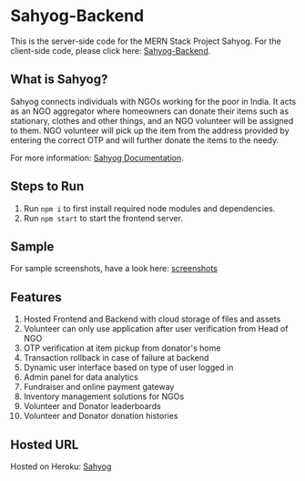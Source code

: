 # Sahyog-Backend

This is the server-side code for the MERN Stack Project Sahyog. For the client-side code, please click here: [Sahyog-Backend](https://github.com/Tarush-Goyal/Sahyog-Frontend).

## What is Sahyog?
Sahyog connects individuals with NGOs working for the poor in India. It acts as an NGO aggregator where homeowners can donate their items such as stationary, clothes and other things, and an NGO volunteer will be assigned to them. NGO volunteer will pick up the item from the address provided by entering the correct OTP and will further donate the items to the needy.

For more information: [Sahyog Documentation](https://drive.google.com/file/d/1zTwQ4CkdcuDYEwlfFx4hbg6gs8G1Myl9/view?usp=sharing).

## Steps to Run

1) Run `npm i` to first install required node modules and dependencies.
2) Run `npm start` to start the frontend server.

## Sample

For sample screenshots, have a look here: [screenshots](https://drive.google.com/drive/folders/199L1KCAXR6R_8TawpA7wyT4gtOS-9DNn?usp=sharing)

## Features

1) Hosted Frontend and Backend with cloud storage of files and assets
2) Volunteer can only use application after user verification from Head of NGO 
3) OTP verification at item pickup from donator's home
4) Transaction rollback in case of failure at backend
5) Dynamic user interface based on type of user logged in
6) Admin panel for data analytics
7) Fundraiser and online payment gateway
8) Inventory management solutions for NGOs
9) Volunteer and Donator leaderboards
10) Volunteer and Donator donation histories

## Hosted URL

Hosted on Heroku: [Sahyog](https://sahyog-ngo.herokuapp.com/)



